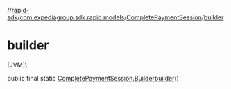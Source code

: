 //[rapid-sdk](../../../index.md)/[com.expediagroup.sdk.rapid.models](../index.md)/[CompletePaymentSession](index.md)/[builder](builder.md)

# builder

[JVM]\

public final static [CompletePaymentSession.Builder](-builder/index.md)[builder](builder.md)()
